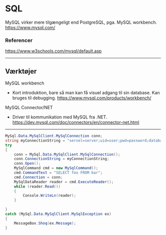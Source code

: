 # SQL

MySQL virker mere tilgængeligt end PostgreSQL, pga. MySQL workbench.
https://www.mysql.com/
### Referencer
https://www.w3schools.com/mysql/default.asp

---
## Værktøjer

MySQL workbench
- Kort introduktion, bare så man kan få visuel adgang til sin database. Kan bruges til debugging. https://www.mysql.com/products/workbench/

MySQL Connector/NET
- Driver til kommunikation med MySQL fra .NET. https://dev.mysql.com/doc/connectors/en/connector-net.html

---
```C#
MySql.Data.MySqlClient.MySqlConnection conn;
string myConnectionString = "servel=server;uid=user;pwd=password;database=database";
try
{
	conn = MySql.Data.MySqlClient.MySqlConnection();
	conn.ConnectionString = myConnectionString;
	conn.Open();
	MySqlCommand cmd = new MySqlCommand();
	cmd.CommandText = "SELECT foo FROM bar";
	cmd.Connection = conn;
	MySqlDataReader reader = cmd.ExecuteReader();
	while (reader.Read())
	{
		Console.WriteLn(reader);
	}
	
}
catch (MySql.Data.MySqlClient.MySqlException ex)
{
	MessageBox.Shoq(ex.Message);
}
```